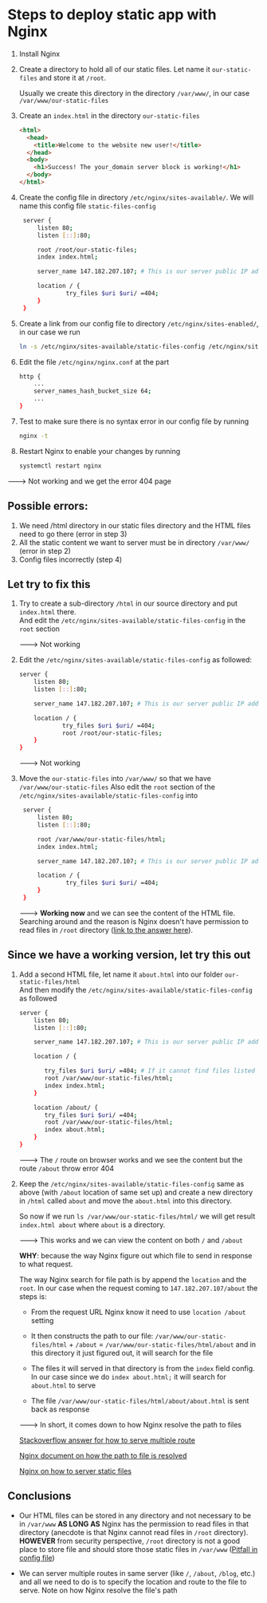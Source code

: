 # Steps to deploy static app with Nginx

1. Install Nginx

2. Create a directory to hold all of our static files. Let name it `our-static-files` and store it at `/root`.

   Usually we create this directory in the directory `/var/www/`, in our case `/var/www/our-static-files`

3. Create an `index.html` in the directory `our-static-files`

   ```html
   <html>
     <head>
       <title>Welcome to the website new user!</title>
     </head>
     <body>
       <h1>Success! The your_domain server block is working!</h1>
     </body>
   </html>
   ```

4. Create the config file in directory `/etc/nginx/sites-available/`. We will name this config file `static-files-config`

   ```bash
    server {
        listen 80;
        listen [::]:80;

        root /root/our-static-files;
        index index.html;

        server_name 147.182.207.107; # This is our server public IP address

        location / {
                try_files $uri $uri/ =404;
        }
    }
   ```

5. Create a link from our config file to directory `/etc/nginx/sites-enabled/`, in our case we run

   ```bash
   ln -s /etc/nginx/sites-available/static-files-config /etc/nginx/sites-enabled/
   ```

6. Edit the file `/etc/nginx/nginx.conf` at the part

   ```bash
   http {
       ...
       server_names_hash_bucket_size 64;
       ...
   }
   ```

7. Test to make sure there is no syntax error in our config file by running

   ```bash
   nginx -t
   ```

8. Restart Nginx to enable your changes by running

   ```bash
   systemctl restart nginx
   ```

---> Not working and we get the error 404 page

## Possible errors:

1. We need /html directory in our static files directory and the HTML files need to go there (error in step 3)
2. All the static content we want to server must be in directory `/var/www/` (error in step 2)
3. Config files incorrectly (step 4)

## Let try to fix this

1. Try to create a sub-directory `/html` in our source directory and put `index.html` there.  
   And edit the `/etc/nginx/sites-available/static-files-config` in the `root` section

   ---> Not working

2. Edit the `/etc/nginx/sites-available/static-files-config` as followed:

   ```bash
   server {
       listen 80;
       listen [::]:80;

       server_name 147.182.207.107; # This is our server public IP address

       location / {
               try_files $uri $uri/ =404;
               root /root/our-static-files;
       }
   }
   ```

   ---> Not working

3. Move the `our-static-files` into `/var/www/` so that we have `/var/www/our-static-files`
   Also edit the `root` section of the `/etc/nginx/sites-available/static-files-config` into

   ```bash
    server {
        listen 80;
        listen [::]:80;

        root /var/www/our-static-files/html;
        index index.html;

        server_name 147.182.207.107; # This is our server public IP address

        location / {
                try_files $uri $uri/ =404;
        }
    }
   ```

   ---> **Working now** and we can see the content of the HTML file. Searching around and the reason is Nginx doesn't have permission to read files in `/root` directory ([link to the answer here](https://stackoverflow.com/questions/52090897/nginx-cant-access-root-directory-in-sites-available)).

## Since we have a working version, let try this out

1. Add a second HTML file, let name it `about.html` into our folder `our-static-files/html`  
   And then modify the `/etc/nginx/sites-available/static-files-config` as followed

   ```bash
   server {
       listen 80;
       listen [::]:80;

       server_name 147.182.207.107; # This is our server public IP address

       location / {

          try_files $uri $uri/ =404; # If it cannot find files listed in index field below, show 404 page
          root /var/www/our-static-files/html;
          index index.html;
       }

       location /about/ {
          try_files $uri $uri/ =404;
          root /var/www/our-static-files/html;
          index about.html;
       }
   }
   ```

   ---> The `/` route on browser works and we see the content but the route `/about` throw error 404

2. Keep the `/etc/nginx/sites-available/static-files-config` same as above (with `/about` location of same set up) and create a new directory in `/html` called `about` and move the `about.html` into this directory.

   So now if we run `ls /var/www/our-static-files/html/` we will get result `index.html about` where `about` is a directory.

   ---> This works and we can view the content on both `/` and `/about`

   **WHY**: because the way Nginx figure out which file to send in response to what request.

   The way Nginx search for file path is by append the `location` and the `root`. In our case when the request coming to `147.182.207.107/about` the steps is:

   - From the request URL Nginx know it need to use `location /about` setting

   - It then constructs the path to our file: `/var/www/our-static-files/html` + `/about` = `/var/www/our-static-files/html/about` and in this directory it just figured out, it will search for the file

   - The files it will served in that directory is from the `index` field config. In our case since we do `index about.html;` it will search for `about.html` to serve

   - The file `/var/www/our-static-files/html/about/about.html` is sent back as response

   ---> In short, it comes down to how Nginx resolve the path to files

   [Stackoverflow answer for how to serve multiple route](https://stackoverflow.com/questions/54926687/nginx-configuration-for-multiple-static-sites-on-same-server-instance)

   [Nginx document on how the path to file is resolved](http://nginx.org/en/docs/http/ngx_http_core_module.html#root)

   [Nginx on how to server static files](https://docs.nginx.com/nginx/admin-guide/web-server/serving-static-content/)

## Conclusions

- Our HTML files can be stored in any directory and not necessary to be in `/var/www` **AS LONG AS** Nginx has the permission to read files in that directory (anecdote is that Nginx cannot read files in `/root` directory). **HOWEVER** from security perspective, `/root` directory is not a good place to store file and should store those static files in `/var/www` ([Pitfall in config file](https://www.nginx.com/resources/wiki/start/topics/tutorials/config_pitfalls/#not-using-standard-document-root-locations))

- We can server multiple routes in same server (like `/`, `/about`, `/blog`, etc.) and all we need to do is to specify the location and route to the file to serve. Note on how Nginx resolve the file's path

